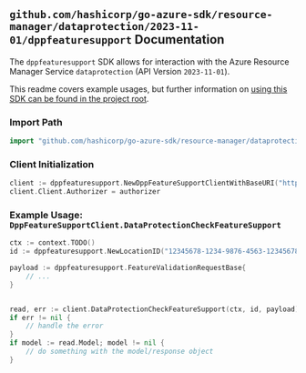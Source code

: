 
## `github.com/hashicorp/go-azure-sdk/resource-manager/dataprotection/2023-11-01/dppfeaturesupport` Documentation

The `dppfeaturesupport` SDK allows for interaction with the Azure Resource Manager Service `dataprotection` (API Version `2023-11-01`).

This readme covers example usages, but further information on [using this SDK can be found in the project root](https://github.com/hashicorp/go-azure-sdk/tree/main/docs).

### Import Path

```go
import "github.com/hashicorp/go-azure-sdk/resource-manager/dataprotection/2023-11-01/dppfeaturesupport"
```


### Client Initialization

```go
client := dppfeaturesupport.NewDppFeatureSupportClientWithBaseURI("https://management.azure.com")
client.Client.Authorizer = authorizer
```


### Example Usage: `DppFeatureSupportClient.DataProtectionCheckFeatureSupport`

```go
ctx := context.TODO()
id := dppfeaturesupport.NewLocationID("12345678-1234-9876-4563-123456789012", "locationValue")

payload := dppfeaturesupport.FeatureValidationRequestBase{
	// ...
}


read, err := client.DataProtectionCheckFeatureSupport(ctx, id, payload)
if err != nil {
	// handle the error
}
if model := read.Model; model != nil {
	// do something with the model/response object
}
```
